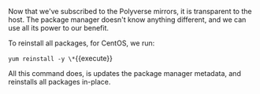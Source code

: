 Now that we've subscribed to the Polyverse mirrors, it is transparent to the host. The package manager doesn't know
anything different, and we can use all its power to our benefit.

To reinstall all packages, for CentOS, we run:

`yum reinstall -y \*`{{execute}}

All this command does, is updates the package manager metadata, and reinstalls all packages in-place.